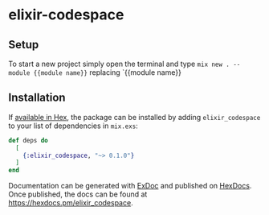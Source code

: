# elixir-codespace

## Setup

To start a new project simply open the terminal and type `mix new . --module {{module name}}` replacing `{{module name}}

## Installation

If [available in Hex](https://hex.pm/docs/publish), the package can be installed
by adding `elixir_codespace` to your list of dependencies in `mix.exs`:

```elixir
def deps do
  [
    {:elixir_codespace, "~> 0.1.0"}
  ]
end
```

Documentation can be generated with [ExDoc](https://github.com/elixir-lang/ex_doc)
and published on [HexDocs](https://hexdocs.pm). Once published, the docs can
be found at <https://hexdocs.pm/elixir_codespace>.
